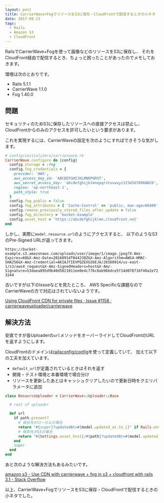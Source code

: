```yaml
---
layout: post
title: CarrierWave+FogでリソースをS3に保存・CloudFrontで配信するときの小ネタ
date: 2017-09-13
tags:
  - Rails
  - Amazon S3
  - CloudFront
---
```


RailsでCarrierWave+Fogを使って画像などのリソースをS3に保存し、
それをCloudFront経由で配信するとき、ちょっと困ったことがあったのでメモしておきます。

環境は次のとおりです。

* Rails 5.1.1
* CarrierWave 1.1.0
* Fog 1.40.0

## **問題**

セキュリティのためS3に保存したリソースへの直接アクセスは禁止し、
CloudFrontからのみのアクセスを許可したいという要求があります。

これを実現するには、CarrierWaveの設定を次のようにすればできそうな気がします。

```rb
# config/initializers/carrierwave.rb
CarrierWave.configure do |config|
  config.storage = :fog
  config.fog_credentials = {
    provider: 'AWS',
    aws_access_key_id: 'ABCDEFGHIJKLMNOPQRST',
    aws_secret_access_key: 'abcdefghijklmnopqrstuvwxyz1234567890ABCD',
    region: 'ap-northeast-1',
    path_style: true
  }
  config.fog_public = false
  config.fog_attributes = { 'Cache-Control' => 'public, max-age=86400' }
  config.remove_previously_stored_files_after_update = false
  config.fog_directory = 'bucket-example'
  config.asset_host = 'https://abcdefghijklmn.cloudfront.net'
end
```

しかし、実際に`model.resource.url`のようにアクセスすると、
以下のようなS3のPre-Signed URLが返ってきます。

`https://bucket-example.s3.amazonaws.com/uploads/user/image/1/image.jpeg?X-Amz-Expires=60&X-Amz-Date=20160914T044238Z&X-Amz-Algorithm=AWS4-HMAC-SHA256&X-Amz-Credential=AKIAJTIEVPQZEXU26EJA/20160914/us-east-1/s3/aws4_request&X-Amz-SignedHeaders=host&X-Amz-Signature=53daea895d9b40d5821011ee0e4c776c0ab96bdce5f14d078716f40a2e723244`

古いですが以下のIssueなどを見たところ、
AWS Specificな課題なのでCarrierWaveの方で対応はされていないようです。

[Using CloudFront CDN for private files · Issue #1158 · carrierwaveuploader/carrierwave](https://github.com/carrierwaveuploader/carrierwave/issues/1158)

## **解決方法**

安直ですが各Uploaderの`url`メソッドをオーバーライドしてCloudFrontのURLを返すようにします。

CloudFrontのドメインは[railsconfig/config](https://github.com/railsconfig/config)を使って定義していて、
加えて以下の工夫を加えています。

* `default_url`が定義されているときはそれを返す
* 開発・テスト環境と本番環境で場合分け
* リソースを更新したあとはキャッシュクリアしたいので更新日時をクエリパラメータに追加

```rb
class ResourceUploader < CarrierWave::Uploader::Base

  # rest of uploader

  def url
    if path.present?
      # 保存先がローカルの場合
      return "#{super}?updatedAt=#{model.updated_at.to_i}" if Rails.env.development? || Rails.env.test?
      # 保存先がS3の場合
      return "#{Settings.asset_host}/#{path}?updatedAt=#{model.updated_at.to_i}"
    end
    super
  end
end
```

あと次のような解決方法もあるみたいです。

[amazon s3 - Use CDN with carrierwave + fog in s3 + cloudfront with rails 3.1 - Stack Overflow](https://stackoverflow.com/questions/9956712/use-cdn-with-carrierwave-fog-in-s3-cloudfront-with-rails-3-1)

以上、CarrierWave+FogでリソースをS3に保存・CloudFrontで配信するときの小ネタでした。
